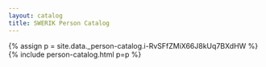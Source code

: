```yaml
---
layout: catalog
title: SWERIK Person Catalog
---
```

{% assign p = site.data._person-catalog.i-RvSFfZMiX66J8kUq7BXdHW %}
{% include person-catalog.html p=p %}

